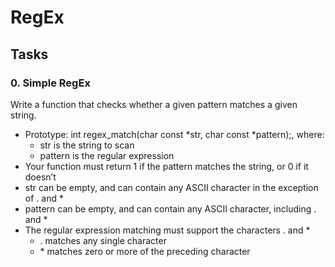 # RegEx

## Tasks

### 0. Simple RegEx

Write a function that checks whether a given pattern matches a given string.

- Prototype: int regex_match(char const *str, char const *pattern);, where:
    - str is the string to scan
    - pattern is the regular expression
- Your function must return 1 if the pattern matches the string, or 0 if it doesn’t
- str can be empty, and can contain any ASCII character in the exception of . and *
- pattern can be empty, and can contain any ASCII character, including . and *
- The regular expression matching must support the characters . and *
    - . matches any single character
    - \* matches zero or more of the preceding character
